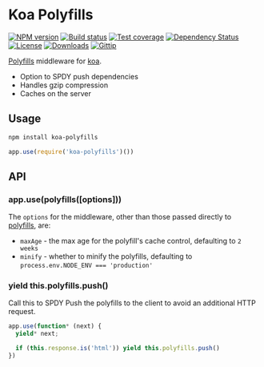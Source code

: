 
# Koa Polyfills

[![NPM version][npm-image]][npm-url]
[![Build status][travis-image]][travis-url]
[![Test coverage][coveralls-image]][coveralls-url]
[![Dependency Status][david-image]][david-url]
[![License][license-image]][license-url]
[![Downloads][downloads-image]][downloads-url]
[![Gittip][gittip-image]][gittip-url]

[Polyfills](https://github.com/polyfills/polyfills/) middleware for [koa](https://github.com/koajs/koa).

- Option to SPDY push dependencies
- Handles gzip compression
- Caches on the server

## Usage

```bash
npm install koa-polyfills
```

```js
app.use(require('koa-polyfills')())
```

## API

### app.use(polyfills([options]))

The `options` for the middleware, other than those passed directly to [polyfills](https://github.com/polyfills/polyfills/), are:

- `maxAge` - the max age for the polyfill's cache control, defaulting to `2 weeks`
- `minify` - whether to minify the polyfills, defaulting to `process.env.NODE_ENV === 'production'`

### yield this.polyfills.push()

Call this to SPDY Push the polyfills to the client to avoid an additional HTTP request.

```js
app.use(function* (next) {
  yield* next;

  if (this.response.is('html')) yield this.polyfills.push()
})
```

[npm-image]: https://img.shields.io/npm/v/koa-polyfills.svg?style=flat-square
[npm-url]: https://npmjs.org/package/koa-polyfills
[github-tag]: http://img.shields.io/github/tag/polyfills/koa.svg?style=flat-square
[github-url]: https://github.com/polyfills/koa/tags
[travis-image]: https://img.shields.io/travis/polyfills/koa.svg?style=flat-square
[travis-url]: https://travis-ci.org/polyfills/koa
[coveralls-image]: https://img.shields.io/coveralls/polyfills/koa.svg?style=flat-square
[coveralls-url]: https://coveralls.io/r/polyfills/koa?branch=master
[david-image]: http://img.shields.io/david/polyfills/koa.svg?style=flat-square
[david-url]: https://david-dm.org/polyfills/koa
[license-image]: http://img.shields.io/npm/l/koa-polyfills.svg?style=flat-square
[license-url]: LICENSE
[downloads-image]: http://img.shields.io/npm/dm/koa-polyfills.svg?style=flat-square
[downloads-url]: https://npmjs.org/package/koa-polyfills
[gittip-image]: https://img.shields.io/gittip/jonathanong.svg?style=flat-square
[gittip-url]: https://www.gittip.com/jonathanong/
